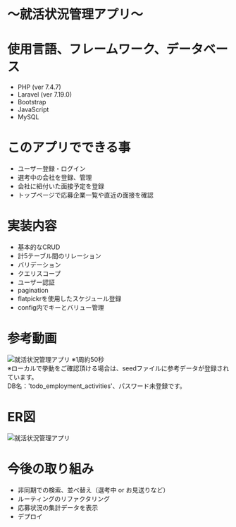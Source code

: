 # 〜就活状況管理アプリ〜

# 使用言語、フレームワーク、データベース
- PHP (ver 7.4.7)
- Laravel (ver 7.19.0)
- Bootstrap
- JavaScript
- MySQL

# このアプリでできる事
- ユーザー登録・ログイン
- 選考中の会社を登録、管理
- 会社に紐付いた面接予定を登録
- トップページで応募企業一覧や直近の面接を確認

# 実装内容
- 基本的なCRUD
- 計5テーブル間のリレーション
- バリデーション
- クエリスコープ
- ユーザー認証
- pagination
- flatpickrを使用したスケジュール登録
- config内でキーとバリュー管理

# 参考動画
![就活状況管理アプリ](https://user-images.githubusercontent.com/62419040/87724381-56c73700-c7f6-11ea-9d4a-c24805206ba7.gif)
※1周約50秒<br>
※ローカルで挙動をご確認頂ける場合は、seedファイルに参考データが登録されています。<br>
 DB名：'todo_employment_activities'、パスワード未登録です。
 
# ER図
![就活状況管理アプリ](https://user-images.githubusercontent.com/62419040/87725431-4617c080-c7f8-11ea-8513-07173cf14e0d.jpeg)

# 今後の取り組み
- 非同期での検索、並べ替え（選考中 or お見送りなど）
- ルーティングのリファクタリング
- 応募状況の集計データを表示
- デプロイ
